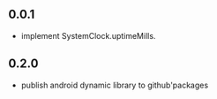 ## 0.0.1

* implement SystemClock.uptimeMills.

## 0.2.0

* publish android dynamic library to github'packages
